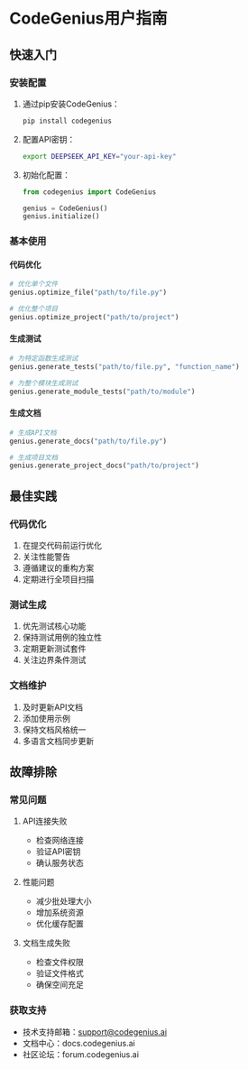 # CodeGenius用户指南

## 快速入门

### 安装配置
1. 通过pip安装CodeGenius：
   ```bash
   pip install codegenius
   ```

2. 配置API密钥：
   ```bash
   export DEEPSEEK_API_KEY="your-api-key"
   ```

3. 初始化配置：
   ```python
   from codegenius import CodeGenius
   
   genius = CodeGenius()
   genius.initialize()
   ```

### 基本使用

#### 代码优化
```python
# 优化单个文件
genius.optimize_file("path/to/file.py")

# 优化整个项目
genius.optimize_project("path/to/project")
```

#### 生成测试
```python
# 为特定函数生成测试
genius.generate_tests("path/to/file.py", "function_name")

# 为整个模块生成测试
genius.generate_module_tests("path/to/module")
```

#### 生成文档
```python
# 生成API文档
genius.generate_docs("path/to/file.py")

# 生成项目文档
genius.generate_project_docs("path/to/project")
```

## 最佳实践

### 代码优化
1. 在提交代码前运行优化
2. 关注性能警告
3. 遵循建议的重构方案
4. 定期进行全项目扫描

### 测试生成
1. 优先测试核心功能
2. 保持测试用例的独立性
3. 定期更新测试套件
4. 关注边界条件测试

### 文档维护
1. 及时更新API文档
2. 添加使用示例
3. 保持文档风格统一
4. 多语言文档同步更新

## 故障排除

### 常见问题

1. API连接失败
   - 检查网络连接
   - 验证API密钥
   - 确认服务状态

2. 性能问题
   - 减少批处理大小
   - 增加系统资源
   - 优化缓存配置

3. 文档生成失败
   - 检查文件权限
   - 验证文件格式
   - 确保空间充足

### 获取支持

- 技术支持邮箱：support@codegenius.ai
- 文档中心：docs.codegenius.ai
- 社区论坛：forum.codegenius.ai
